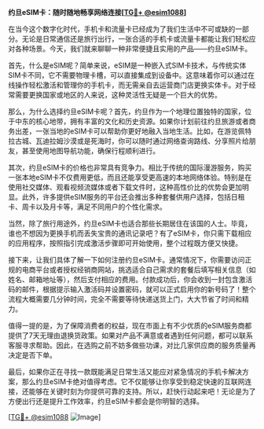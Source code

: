 **约旦eSIM卡：随时随地畅享网络连接[[TG💪+ @esim1088](https://t.me/s/esim1088)]**

在当今这个数字化时代，手机卡和流量卡已经成为了我们生活中不可或缺的一部分。无论是日常通信还是旅行出行，一张合适的手机卡或流量卡都能让我们轻松应对各种场景。今天，我们就来聊聊一种非常便捷且实用的产品——约旦eSIM卡。

首先，什么是eSIM呢？简单来说，eSIM是一种嵌入式SIM卡技术，与传统实体SIM卡不同，它不需要物理卡槽，可以直接集成到设备中。这意味着你可以通过在线操作轻松激活和管理你的手机卡，而无需亲自去运营商门店更换实体卡。对于经常需要更换国家或地区的人来说，这种灵活性无疑是一个巨大的优势。

那么，为什么选择约旦eSIM卡呢？首先，约旦作为一个地理位置独特的国家，位于中东的核心地带，拥有丰富的文化和历史资源。如果你计划前往约旦旅游或者商务出差，一张当地的eSIM卡可以帮助你更好地融入当地生活。比如，在游览佩特拉古城、瓦迪拉姆沙漠或是死海时，你可以随时通过网络查询路线、分享照片给朋友，甚至使用地图导航功能，确保行程顺利进行。

其次，约旦eSIM卡的价格也非常具有竞争力。相比于传统的国际漫游服务，购买一张本地eSIM卡不仅费用更低，而且还能享受更高速的本地网络体验。特别是在使用社交媒体、观看视频流媒体或者下载文件时，这种高性价比的优势会更加明显。此外，许多提供eSIM服务的平台还会推出多种套餐供用户选择，包括日租卡、周卡以及月卡等，满足不同用户的个性化需求。

当然，除了旅行用途外，约旦eSIM卡也适合那些长期居住在该国的人士。毕竟，谁也不想因为更换手机而丢失宝贵的通讯记录吧？有了eSIM卡，你只需下载相应的应用程序，按照指引完成激活步骤即可开始使用，整个过程既方便又快捷。

接下来，让我们具体了解一下如何注册约旦eSIM卡。通常情况下，你需要访问正规的电商平台或者授权经销商网站，挑选适合自己需求的套餐后填写相关信息（如姓名、邮箱地址等），然后支付相应的费用。付款成功后，你会收到一封包含激活码的邮件，根据提示输入激活码并设置密码，就可以正式启用你的新号码了！整个流程大概需要几分钟时间，完全不需要等待快递送货上门，大大节省了时间和精力。

值得一提的是，为了保障消费者的权益，现在市面上有不少优质的eSIM服务商都提供了7天无理由退换货政策。如果对产品不满意或者遇到任何问题，都可以联系客服寻求帮助。因此，在选购之前不妨多做些功课，对比几家供应商的服务质量再决定是否下单。

最后，如果你正在寻找一款既能满足日常生活又能应对紧急情况的手机卡解决方案，那么约旦eSIM卡绝对值得考虑。它不仅能够让你享受到稳定快速的互联网连接，还能够在关键时刻为你提供可靠的支持。所以，赶快行动起来吧！无论是为了方便出行还是提升工作效率，约旦eSIM卡都会是你明智的选择。

[[TG💪+ @esim1088](https://t.me/s/esim1088) ![Image](https://i.postimg.cc/4NQfJmqS/Snipaste-2025-05-13-00-14-12.png)]